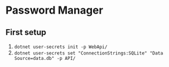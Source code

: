 # Password Manager

## First setup
1. ```dotnet user-secrets init -p WebApi/```
2. ```dotnet user-secrets set "ConnectionStrings:SQLite" "Data Source=data.db" -p API/```
